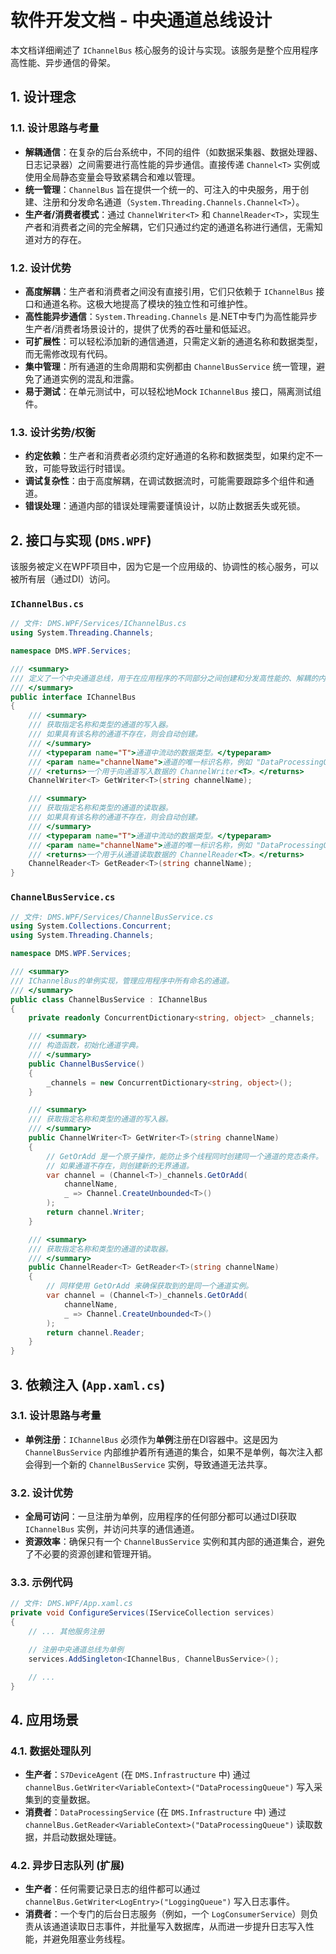 # 软件开发文档 - 中央通道总线设计

本文档详细阐述了 `IChannelBus` 核心服务的设计与实现。该服务是整个应用程序高性能、异步通信的骨架。

## 1. 设计理念

### 1.1. 设计思路与考量

*   **解耦通信**：在复杂的后台系统中，不同的组件（如数据采集器、数据处理器、日志记录器）之间需要进行高性能的异步通信。直接传递 `Channel<T>` 实例或使用全局静态变量会导致紧耦合和难以管理。
*   **统一管理**：`ChannelBus` 旨在提供一个统一的、可注入的中央服务，用于创建、注册和分发命名通道（`System.Threading.Channels.Channel<T>`）。
*   **生产者/消费者模式**：通过 `ChannelWriter<T>` 和 `ChannelReader<T>`，实现生产者和消费者之间的完全解耦，它们只通过约定的通道名称进行通信，无需知道对方的存在。

### 1.2. 设计优势

*   **高度解耦**：生产者和消费者之间没有直接引用，它们只依赖于 `IChannelBus` 接口和通道名称。这极大地提高了模块的独立性和可维护性。
*   **高性能异步通信**：`System.Threading.Channels` 是.NET中专门为高性能异步生产者/消费者场景设计的，提供了优秀的吞吐量和低延迟。
*   **可扩展性**：可以轻松添加新的通信通道，只需定义新的通道名称和数据类型，而无需修改现有代码。
*   **集中管理**：所有通道的生命周期和实例都由 `ChannelBusService` 统一管理，避免了通道实例的混乱和泄露。
*   **易于测试**：在单元测试中，可以轻松地Mock `IChannelBus` 接口，隔离测试组件。

### 1.3. 设计劣势/权衡

*   **约定依赖**：生产者和消费者必须约定好通道的名称和数据类型，如果约定不一致，可能导致运行时错误。
*   **调试复杂性**：由于高度解耦，在调试数据流时，可能需要跟踪多个组件和通道。
*   **错误处理**：通道内部的错误处理需要谨慎设计，以防止数据丢失或死锁。

## 2. 接口与实现 (`DMS.WPF`)

该服务被定义在WPF项目中，因为它是一个应用级的、协调性的核心服务，可以被所有层（通过DI）访问。

### `IChannelBus.cs`

```csharp
// 文件: DMS.WPF/Services/IChannelBus.cs
using System.Threading.Channels;

namespace DMS.WPF.Services;

/// <summary>
/// 定义了一个中央通道总线，用于在应用程序的不同部分之间创建和分发高性能的、解耦的内存消息通道。
/// </summary>
public interface IChannelBus
{
    /// <summary>
    /// 获取指定名称和类型的通道的写入器。
    /// 如果具有该名称的通道不存在，则会自动创建。
    /// </summary>
    /// <typeparam name="T">通道中流动的数据类型。</typeparam>
    /// <param name="channelName">通道的唯一标识名称，例如 "DataProcessingQueue"。</param>
    /// <returns>一个用于向通道写入数据的 ChannelWriter<T>。</returns>
    ChannelWriter<T> GetWriter<T>(string channelName);

    /// <summary>
    /// 获取指定名称和类型的通道的读取器。
    /// 如果具有该名称的通道不存在，则会自动创建。
    /// </summary>
    /// <typeparam name="T">通道中流动的数据类型。</typeparam>
    /// <param name="channelName">通道的唯一标识名称，例如 "DataProcessingQueue"。</param>
    /// <returns>一个用于从通道读取数据的 ChannelReader<T>。</returns>
    ChannelReader<T> GetReader<T>(string channelName);
}
```

### `ChannelBusService.cs`

```csharp
// 文件: DMS.WPF/Services/ChannelBusService.cs
using System.Collections.Concurrent;
using System.Threading.Channels;

namespace DMS.WPF.Services;

/// <summary>
/// IChannelBus的单例实现，管理应用程序中所有命名的通道。
/// </summary>
public class ChannelBusService : IChannelBus
{
    private readonly ConcurrentDictionary<string, object> _channels;

    /// <summary>
    /// 构造函数，初始化通道字典。
    /// </summary>
    public ChannelBusService()
    {
        _channels = new ConcurrentDictionary<string, object>();
    }

    /// <summary>
    /// 获取指定名称和类型的通道的写入器。
    /// </summary>
    public ChannelWriter<T> GetWriter<T>(string channelName)
    {
        // GetOrAdd 是一个原子操作，能防止多个线程同时创建同一个通道的竞态条件。
        // 如果通道不存在，则创建新的无界通道。
        var channel = (Channel<T>)_channels.GetOrAdd(
            channelName,
            _ => Channel.CreateUnbounded<T>()
        );
        return channel.Writer;
    }

    /// <summary>
    /// 获取指定名称和类型的通道的读取器。
    /// </summary>
    public ChannelReader<T> GetReader<T>(string channelName)
    {
        // 同样使用 GetOrAdd 来确保获取到的是同一个通道实例。
        var channel = (Channel<T>)_channels.GetOrAdd(
            channelName,
            _ => Channel.CreateUnbounded<T>()
        );
        return channel.Reader;
    }
}
```

## 3. 依赖注入 (`App.xaml.cs`)

### 3.1. 设计思路与考量

*   **单例注册**：`IChannelBus` 必须作为**单例**注册在DI容器中。这是因为 `ChannelBusService` 内部维护着所有通道的集合，如果不是单例，每次注入都会得到一个新的 `ChannelBusService` 实例，导致通道无法共享。

### 3.2. 设计优势

*   **全局可访问**：一旦注册为单例，应用程序的任何部分都可以通过DI获取 `IChannelBus` 实例，并访问共享的通信通道。
*   **资源效率**：确保只有一个 `ChannelBusService` 实例和其内部的通道集合，避免了不必要的资源创建和管理开销。

### 3.3. 示例代码

```csharp
// 文件: DMS.WPF/App.xaml.cs
private void ConfigureServices(IServiceCollection services)
{
    // ... 其他服务注册

    // 注册中央通道总线为单例
    services.AddSingleton<IChannelBus, ChannelBusService>();

    // ...
}
```

## 4. 应用场景

### 4.1. 数据处理队列

*   **生产者**：`S7DeviceAgent` (在 `DMS.Infrastructure` 中) 通过 `channelBus.GetWriter<VariableContext>("DataProcessingQueue")` 写入采集到的变量数据。
*   **消费者**：`DataProcessingService` (在 `DMS.Infrastructure` 中) 通过 `channelBus.GetReader<VariableContext>("DataProcessingQueue")` 读取数据，并启动数据处理链。

### 4.2. 异步日志队列 (扩展)

*   **生产者**：任何需要记录日志的组件都可以通过 `channelBus.GetWriter<LogEntry>("LoggingQueue")` 写入日志事件。
*   **消费者**：一个专门的后台日志服务（例如，一个 `LogConsumerService`）则负责从该通道读取日志事件，并批量写入数据库，从而进一步提升日志写入性能，并避免阻塞业务线程。
